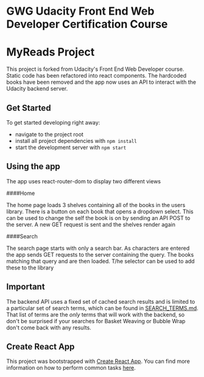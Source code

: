 # GWG Udacity Front End Web Developer Certification Course

# MyReads Project

This project is forked from Udacity's Front End Web Developer course. Static code has been refactored into react components. The hardcoded books have been removed and the app now uses an API to interact with the Udacity backend server.

## Get Started

To get started developing right away:

* navigate to the project root
* install all project dependencies with `npm install`
* start the development server with `npm start`

## Using the app

The app uses react-router-dom to display two different views

####Home

   The home page loads 3 shelves containing all of the books in the users library. There is a button
   on each book that opens a dropdown select. This can be used to change the self the book is on
   by sending an API POST to the server. A new GET request is sent and the shelves render again

####Search

   The search page starts with only a search bar. As characters are entered the app sends GET requests to the server
   containing the query. The books matching that query and are then loaded. T/he selector can be used to add these
   to the library

## Important

The backend API uses a fixed set of cached search results and is limited to a particular set of search terms, which can be found in [SEARCH_TERMS.md](SEARCH_TERMS.md). That list of terms are the _only_ terms that will work with the backend, so don't be surprised if your searches for Basket Weaving or Bubble Wrap don't come back with any results.

## Create React App

This project was bootstrapped with [Create React App](https://github.com/facebookincubator/create-react-app). You can find more information on how to perform common tasks [here](https://github.com/facebookincubator/create-react-app/blob/master/packages/react-scripts/template/README.md).